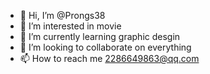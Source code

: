 - 👋 Hi, I’m @Prongs38
- 👀 I’m interested in movie
- 🌱 I’m currently learning graphic desgin
- 💞️ I’m looking to collaborate on everything
- 📫 How to reach me 2286649863@qq.com

<!---
Prongs38/Prongs38 is a ✨ special ✨ repository because its `README.md` (this file) appears on your GitHub profile.
You can click the Preview link to take a look at your changes.
--->
